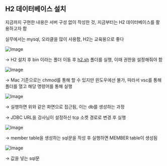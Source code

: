 ## H2 데이터베이스 설치

지금까지 구현한 내용은 서버 구성 없이 작성한 것, 지금부터는 H2 데이터베이스를 활용하고자 함

실무에서는 mysql, 오라클을 많이 사용함, H2는 교육용으로 좋다

![Image](https://github.com/user-attachments/assets/c93be884-6fd0-4b50-97f3-0d17bf19faf2)

→ H2 설치 후 bin 이라는 폴더 이동 후 [h2.sh](http://h2.sh) 폴더를 실행, 이때 권한을 설정해줘야 함

![Image](https://github.com/user-attachments/assets/e9b757d1-19eb-4cd2-9141-0511cc22d96f)

→ Mac 기준으로는 chmod를 통해 할 수 있지만 윈도우에선 불가, 따라서 vsc를 통해 폴더를 열고 해당 명령어를 통해 실행

![Image](https://github.com/user-attachments/assets/b5563f9f-e024-400e-9070-af773a9872be)

→ 실행하면 위와 같은 화면으로 접근됨, 이는 db를 생성하는 과정

→ JDBC URL을 강사님이 설정하신 tcp 소켓 경로로 변경 후 실행

![Image](https://github.com/user-attachments/assets/d4228977-fc9a-48cb-9837-18c542185526)

→ member table을 생성하는 sql문을 작성 후 실행하면 MEMBER table이 생성됨

![Image](https://github.com/user-attachments/assets/11b210ef-d923-44e0-8424-4f752768091a)

→ 값을 넣는 sql문